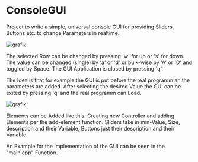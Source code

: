 # ConsoleGUI

Project to write a simple, universal console GUI for providing Sliders, Buttons etc. to change Parameters in realtime.

![grafik](https://user-images.githubusercontent.com/117440705/222965222-8162ed73-1dd7-4da4-b438-814d7894eadd.png)

The selected Row can be changed by pressing 'w' for up or 's' for down. The value can be changed (single) by 'a' or 'd' or bulk-wise by 'A' or 'D' and toggled by Space.
The GUI Application is closed by pressing 'q'.

The Idea is that for example the GUI is put before the real programm an the parameters are added. After selecting the desired Value the GUI can be exited by pressing 'q' and the real programm can Load.

![grafik](https://user-images.githubusercontent.com/117440705/222965645-2cd1bfc6-cdfc-4682-9238-9cd7e7263870.png)

Elements can be Added like this:
Creating new Controller and adding Elements per the add-element function. Sliders take in min-Value, Size, description and their Variable, Buttons just their description and their Variable.

An Example for the Implementation of the GUI can be seen in the "main.cpp" Function.
